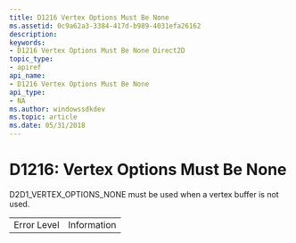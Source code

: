 ```yaml
---
title: D1216 Vertex Options Must Be None
ms.assetid: 0c9a62a3-3384-417d-b989-4031efa26162
description: 
keywords:
- D1216 Vertex Options Must Be None Direct2D
topic_type:
- apiref
api_name:
- D1216 Vertex Options Must Be None
api_type:
- NA
ms.author: windowssdkdev
ms.topic: article
ms.date: 05/31/2018
---
```


# D1216: Vertex Options Must Be None

D2D1\_VERTEX\_OPTIONS\_NONE must be used when a vertex buffer is not used.



|             |             |
|-------------|-------------|
| Error Level | Information |



 

 

 




